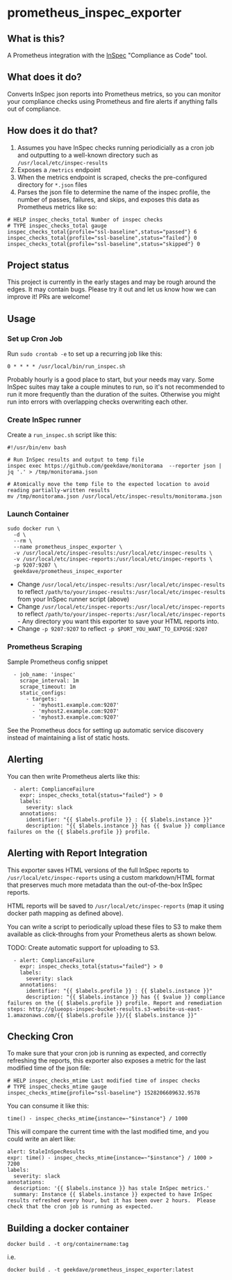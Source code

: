 # prometheus_inspec_exporter

## What is this?

A Prometheus integration with the [InSpec](https://www.inspec.io/) "Compliance as Code" tool.

## What does it do?

Converts InSpec json reports into Prometheus metrics, so you can monitor your compliance checks using Prometheus and fire alerts if anything falls out of compliance.

## How does it do that?

1. Assumes you have InSpec checks running periodicially as a cron job and outputting to a well-known directory such as `/usr/local/etc/inspec-results`
1. Exposes a `/metrics` endpoint
1. When the metrics endpoint is scraped, checks the pre-configured directory for `*.json` files
1. Parses the json file to determine the name of the inspec profile, the number of passes, failures, and skips, and exposes this data as Prometheus metrics like so:

```
# HELP inspec_checks_total Number of inspec checks
# TYPE inspec_checks_total gauge
inspec_checks_total{profile="ssl-baseline",status="passed"} 6
inspec_checks_total{profile="ssl-baseline",status="failed"} 0
inspec_checks_total{profile="ssl-baseline",status="skipped"} 0
```

## Project status

This project is currently in the early stages and may be rough around the edges.  It may contain bugs.  Please try it out and let us know how we can improve it!  PRs are welcome!

## Usage

### Set up Cron Job

Run `sudo crontab -e` to set up a recurring job like this:

```
0 * * * * /usr/local/bin/run_inspec.sh
```

Probably hourly is a good place to start, but your needs may vary.  Some InSpec suites may take a couple minutes to run, so it's not recommended to run it more frequently than the duration of the suites.  Otherwise you might run into errors with overlapping checks overwriting each other.

### Create InSpec runner

Create a `run_inspec.sh` script like this:

```
#!/usr/bin/env bash

# Run InSpec results and output to temp file
inspec exec https://github.com/geekdave/monitorama  --reporter json | jq '.' > /tmp/monitorama.json

# Atomically move the temp file to the expected location to avoid reading partially-written results
mv /tmp/monitorama.json /usr/local/etc/inspec-results/monitorama.json
```

### Launch Container

```
sudo docker run \
  -d \
  --rm \
  --name prometheus_inspec_exporter \
  -v /usr/local/etc/inspec-results:/usr/local/etc/inspec-results \
  -v /usr/local/etc/inspec-reports:/usr/local/etc/inspec-reports \
  -p 9207:9207 \
  geekdave/prometheus_inspec_exporter
```

* Change `/usr/local/etc/inspec-results:/usr/local/etc/inspec-results` to reflect `/path/to/your/inspec-results:/usr/local/etc/inspec-results` from your InSpec runner script (above)
* Change `/usr/local/etc/inspec-reports:/usr/local/etc/inspec-reports` to reflect `/path/to/your/inspec-reports:/usr/local/etc/inspec-reports` - Any directory you want this exporter to save your HTML reports into.
* Change `-p 9207:9207` to reflect `-p $PORT_YOU_WANT_TO_EXPOSE:9207`

### Prometheus Scraping

Sample Prometheus config snippet

```
  - job_name: 'inspec'
    scrape_interval: 1m
    scrape_timeout: 1m
    static_configs:
      - targets:
        - 'myhost1.example.com:9207'
        - 'myhost2.example.com:9207'
        - 'myhost3.example.com:9207'
```

See the Prometheus docs for setting up automatic service discovery instead of maintaining a list of static hosts.  

## Alerting

You can then write Prometheus alerts like this:

```
  - alert: ComplianceFailure
    expr: inspec_checks_total{status="failed"} > 0
    labels:
      severity: slack
    annotations:
      identifier: "{{ $labels.profile }} : {{ $labels.instance }}"
      description: "{{ $labels.instance }} has {{ $value }} compliance failures on the {{ $labels.profile }} profile.
```

## Alerting with Report Integration

This exporter saves HTML versions of the full InSpec reports to `/usr/local/etc/inspec-reports` using a custom markdown/HTML format that preserves much more metadata than the out-of-the-box InSpec reports.  

HTML reports will be saved to `/usr/local/etc/inspec-reports` (map it using docker path mapping as defined above).

You can write a script to periodically upload these files to S3 to make them available as click-throughs from your Prometheus alerts as shown below.

TODO: Create automatic support for uploading to S3.

```
  - alert: ComplianceFailure
    expr: inspec_checks_total{status="failed"} > 0
    labels:
      severity: slack
    annotations:
      identifier: "{{ $labels.profile }} : {{ $labels.instance }}"
      description: "{{ $labels.instance }} has {{ $value }} compliance failures on the {{ $labels.profile }} profile. Report and remediation steps: http://glueops-inspec-bucket-results.s3-website-us-east-1.amazonaws.com/{{ $labels.profile }}/{{ $labels.instance }}"
```

## Checking Cron

To make sure that your cron job is running as expected, and correctly refreshing the reports, this exporter also exposes a metric for the last modified time of the json file:

```
# HELP inspec_checks_mtime Last modified time of inspec checks
# TYPE inspec_checks_mtime gauge
inspec_checks_mtime{profile="ssl-baseline"} 1528206609632.9578
```

You can consume it like this:

```
time() - inspec_checks_mtime{instance=~"$instance"} / 1000
```

This will compare the current time with the last modified time, and you could write an alert like:

```
alert: StaleInSpecResults
expr: time() - inspec_checks_mtime{instance=~"$instance"} / 1000 > 7200
labels:
  severity: slack
annotations:
  description: '{{ $labels.instance }} has stale InSpec metrics.'
  summary: Instance {{ $labels.instance }} expected to have InSpec results refreshed every hour, but it has been over 2 hours.  Please check that the cron job is running as expected.
```

## Building a docker container

```
docker build . -t org/containername:tag
```

i.e.

```
docker build . -t geekdave/prometheus_inspec_exporter:latest
```
